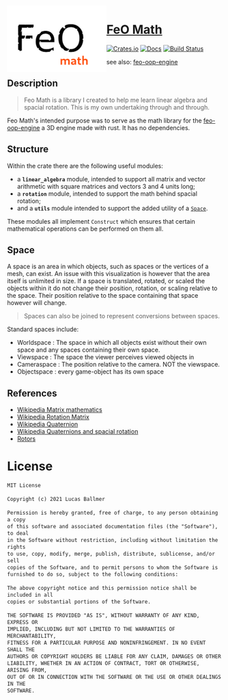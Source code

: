 <img align="left" alt="" src="./img/feo-math-logo.png" height="155" />

# [FeO Math](https://github.com/littleTitan/feo-math) <!-- (https://feo-math.rs) -->

[![Crates.io](https://img.shields.io/crates/v/feo-math.svg)](https://crates.io/crates/feo-math)
[![Docs](https://docs.rs/feo-math/badge.svg)](https://docs.rs/feo-math)
[![Build Status](https://github.com/littleTitan/feo-math/workflows/Rust/badge.svg)](https://github.com/littleTitan/feo-math/actions?query=workflow%3ARust)

see also: [feo-oop-engine](https://github.com/littleTitan/feo-oop-engine)

## Description

> Feo Math is a library I created to help me learn linear algebra and spacial rotation. This is my own undertaking through and through.

Feo Math's intended purpose was to serve as the math library for the [feo-oop-engine](https://github.com/littleTitan/feo-oop-engine) a 3D engine made with rust. It has no dependencies.

## Structure
Within the crate there are the following useful modules:
+ a **`linear_algebra`** module, intended to support all matrix and vector arithmetic with square matrices and vectors 3 and 4 units long;
+ a **`rotation`** module, intended to support the math behind spacial rotation;
+ and a **`utils`** module intended to support the added utility of a [`Space`](##Space).

These modules all implement `Construct` which ensures that certain mathematical operations can be performed on them all.

## Space
A space is an area in which objects, such as spaces or the vertices of a mesh, can exist. An issue with this visualization is however that the area itself is unlimited in size. If a space is translated, rotated, or scaled the objects within it do not change their position, rotation, or scaling relative to the space. Their position relative to the space containing that space however will change. 

> Spaces can also be joined to represent conversions between spaces.

Standard spaces include:
 + Worldspace : The space in which all objects exist without their own space and any spaces containing their own space.
 + Viewspace : The space the viewer perceives viewed objects in
 + Cameraspace : The position relative to the camera. NOT the viewspace.
 + Objectspace : every game-object has its own space


## References
+ [Wikipedia Matrix mathematics](https://en.wikipedia.org/wiki/Matrix_(mathematics))
+ [Wikipedia Rotation Matrix](https://en.wikipedia.org/wiki/Rotation_matrix)
+ [Wikipedia Quaternion](https://en.wikipedia.org/wiki/Quaternion)
+ [Wikipedia Quaternions and spacial rotation](https://en.wikipedia.org/wiki/Quaternions_and_spatial_rotation)
+ [Rotors](https://marctenbosch.com/quaternions/) <!-- the irony -->

# License 
```LICENSE
MIT License

Copyright (c) 2021 Lucas Ballmer

Permission is hereby granted, free of charge, to any person obtaining a copy
of this software and associated documentation files (the "Software"), to deal
in the Software without restriction, including without limitation the rights
to use, copy, modify, merge, publish, distribute, sublicense, and/or sell
copies of the Software, and to permit persons to whom the Software is
furnished to do so, subject to the following conditions:

The above copyright notice and this permission notice shall be included in all
copies or substantial portions of the Software.

THE SOFTWARE IS PROVIDED "AS IS", WITHOUT WARRANTY OF ANY KIND, EXPRESS OR
IMPLIED, INCLUDING BUT NOT LIMITED TO THE WARRANTIES OF MERCHANTABILITY,
FITNESS FOR A PARTICULAR PURPOSE AND NONINFRINGEMENT. IN NO EVENT SHALL THE
AUTHORS OR COPYRIGHT HOLDERS BE LIABLE FOR ANY CLAIM, DAMAGES OR OTHER
LIABILITY, WHETHER IN AN ACTION OF CONTRACT, TORT OR OTHERWISE, ARISING FROM,
OUT OF OR IN CONNECTION WITH THE SOFTWARE OR THE USE OR OTHER DEALINGS IN THE
SOFTWARE.
```
